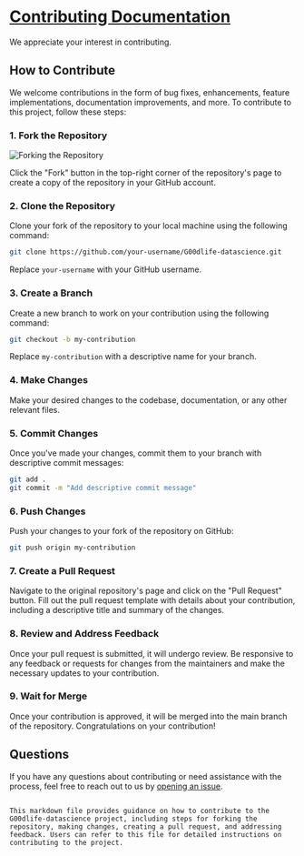 
# <u>Contributing Documentation</u>

We appreciate your interest in contributing. 

## How to Contribute

We welcome contributions in the form of bug fixes, enhancements, feature implementations, documentation improvements, and more. To contribute to this project, follow these steps:

### 1. Fork the Repository
![Forking the Repository](https://github.com/swalehmwadime/G00dlife-datascience/blob/main/Data%20Analytics/photos/fork1.png)



Click the "Fork" button in the top-right corner of the repository's page to create a copy of the repository in your GitHub account.

### 2. Clone the Repository

Clone your fork of the repository to your local machine using the following command:

```bash
git clone https://github.com/your-username/G00dlife-datascience.git
```

Replace `your-username` with your GitHub username.

### 3. Create a Branch

Create a new branch to work on your contribution using the following command:

```bash
git checkout -b my-contribution
```

Replace `my-contribution` with a descriptive name for your branch.

### 4. Make Changes

Make your desired changes to the codebase, documentation, or any other relevant files.

### 5. Commit Changes

Once you've made your changes, commit them to your branch with descriptive commit messages:

```bash
git add .
git commit -m "Add descriptive commit message"
```

### 6. Push Changes

Push your changes to your fork of the repository on GitHub:

```bash
git push origin my-contribution
```

### 7. Create a Pull Request

Navigate to the original repository's page and click on the "Pull Request" button. Fill out the pull request template with details about your contribution, including a descriptive title and summary of the changes.

### 8. Review and Address Feedback

Once your pull request is submitted, it will undergo review. Be responsive to any feedback or requests for changes from the maintainers and make the necessary updates to your contribution.

### 9. Wait for Merge

Once your contribution is approved, it will be merged into the main branch of the repository. Congratulations on your contribution!


## Questions

If you have any questions about contributing or need assistance with the process, feel free to reach out to us by [opening an issue](https://github.com/swalehmwadime/G00dlife-datascience/issues).
```

This markdown file provides guidance on how to contribute to the G00dlife-datascience project, including steps for forking the repository, making changes, creating a pull request, and addressing feedback. Users can refer to this file for detailed instructions on contributing to the project.
